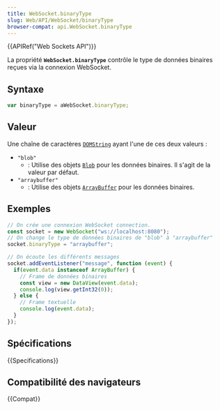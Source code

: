 ```yaml
---
title: WebSocket.binaryType
slug: Web/API/WebSocket/binaryType
browser-compat: api.WebSocket.binaryType
---
```

{{APIRef("Web Sockets API")}}

La propriété **`WebSocket.binaryType`** contrôle le type de données binaires reçues via la connexion WebSocket.

## Syntaxe

```js
var binaryType = aWebSocket.binaryType;
```

## Valeur

Une chaîne de caractères [`DOMString`](/fr/docs/Web/API/DOMString) ayant l'une de ces deux valeurs :

- `"blob"`
  - : Utilise des objets [`Blob`](/fr/docs/Web/API/Blob) pour les données binaires. Il s'agit de la valeur par défaut.
- `"arraybuffer"`
  - : Utilise des objets [`ArrayBuffer`](/fr/docs/Web/JavaScript/Reference/Global_Objects/ArrayBuffer) pour les données binaires.

## Exemples

```js
// On crée une connexion WebSocket connection.
const socket = new WebSocket("ws://localhost:8080");
// On change le type de données binaires de "blob" à "arraybuffer"
socket.binaryType = "arraybuffer";

// On écoute les différents messages
socket.addEventListener("message", function (event) {
  if(event.data instanceof ArrayBuffer) {
    // Frame de données binaires
    const view = new DataView(event.data);
    console.log(view.getInt32(0));
  } else {
    // Frame textuelle
    console.log(event.data);
  }
});
```

## Spécifications

{{Specifications}}

## Compatibilité des navigateurs

{{Compat}}

